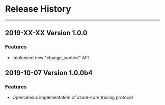 
# Release History

-------------------

## 2019-XX-XX Version 1.0.0

### Features

- Implement new "change_context" API

## 2019-10-07 Version 1.0.0b4

### Features

- Opencensus implementation of azure-core tracing protocol